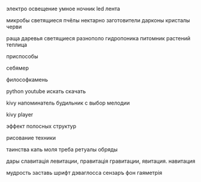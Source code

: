 электро
	освещение умное
	ночник
	led лента

микробы светящиеся
пчёлы нектарно заготовители
дарконы
кристалы
черви

раща
даревья светящиеся разнополо
гидропоника
питомник растений
теплица


приспособы

себямер

философкамень

python youtube искать скачать

kivy напоминатель
будильник с выбор мелодии

kivy player

эффект полосных структур


рисование техники

таинства капь моля треба
ретуалы обряды

дары
славитація левитации, правитація гравитации, явитация. навитация

мудрость заставь
шрифт дэваглосса сензаръ
фон гаяметрія
